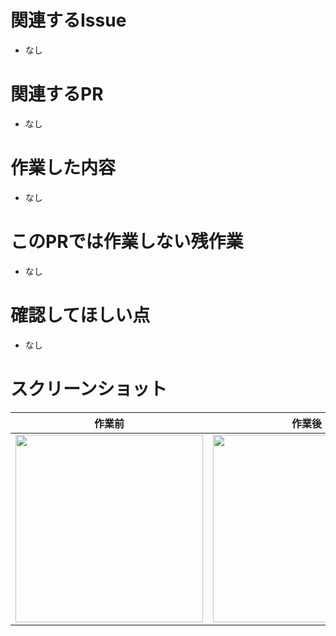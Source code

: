 # 関連するIssue

<!-- 
以下のように関連するIssueのリンクを貼る
- #1
-->

- なし

# 関連するPR

<!-- 
以下のように関連するPRのリンクを貼る
- #2
-->

- なし

# 作業した内容

<!-- 
以下のように作業した内容を書く
- [x] レイアウトを作成した
-->

- なし

# このPRでは作業しない残作業

<!-- 
以下のようにこのPRでは作業しない残作業を書く
- [ ] ロジックを実装する
-->

- なし

# 確認してほしい点

<!-- 
以下のようにこのPRでは作業しない残作業を書く
- [ ] 無事にビルドできるか
-->

- なし

# スクリーンショット

|作業前|作業後|
|-----------|---------|
|<img width=300 src="">|<img width=300 src="">|